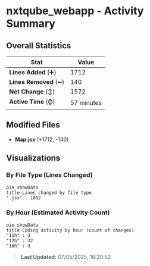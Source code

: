 # nxtqube_webapp - Activity Summary 

## Overall Statistics

| Stat                   | Value                                                             |
| ---------------------- | ----------------------------------------------------------------- |
| **Lines Added** (➕)   | 1712                                          |
| **Lines Removed** (➖) | 140                                        |
| **Net Change** (↕)    | 1572                |
| **Active Time** (⌚)   | 57 minutes |


## Modified Files
- **Map.jsx** (+1712, -140)

## Visualizations

### By File Type (Lines Changed)

```mermaid
pie showData
title Lines changed by file type
".jsx" : 1852
```

### By Hour (Estimated Activity Count)

```mermaid
pie showData
title Coding activity by hour (count of changes)
"11h" : 3
"12h" : 32
"16h" : 3
```


> **Last Updated:** 07/05/2025, 16:20:52